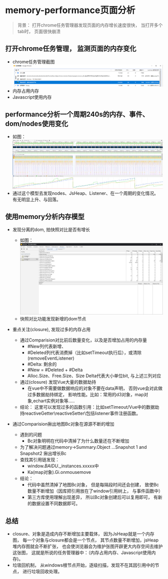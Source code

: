 memory-performance页面分析
=========
> 背景： 打开chrome任务管理器发现页面的内存增长速度很快， 当打开多个tab时， 页面很快崩溃

## 打开chrome任务管理， 监测页面的内存变化
- chrome任务管理截图
    ![](/asset/chrome-task.jpg)
- 内存占用内存
- Javascript使用内存

## performance分析一个周期240s的内存、事件、dom/nodes使用变化
  - 如图：
    ![](/asset/240s-performance.jpg)
  - 通过这个模型去发现nodes、JsHeap、Listener、在一个周期的变化情况。有无明显上升、与回落。

## 使用memory分析内存模型
  - 发现分离的dom, 拍快照对比是否有增长
    - 如图：
      ![](/asset/detached-dom.jpg)
    - 快照对比功能发现新增的dom节点

  - 重点关注(closure), 发现过多的内存占用 
    - 通过Comparision对比前后数量变化，以及是否增加占用的内存量
      - #New列代表新增、
      - #Deleted列代表消费掉（比如setTimeout执行后），或清除(removeEventListener)
      - #Delta:  剩余的 
      - #New = #Deleted + #Delta
      - Alloc.Size、Free.Size、Size Delta代表大小单位bit, 与上述三列对应
    - 通过(closure) 发现Vue大量的数据劫持
      - 在vue中不需要做数据响应的对象不要在data声明， 否则vue会对此做过多数据劫持绑定， 影响性能。比如：常用的d3对象，map对象,echart实例对象等.....
    - 结论： 这里可以发现过多的函数引用：比如setTimeout/Vue中的数据劫持reactiveGetter\reactiveSetter\包括listener事件注册函数。
  
  - 通过Comparision揪出地图Bc对象在源源不断的增加
    - 遇到的问题
      - Bc对象明明在代码中清掉了为什么数量还在不断增加
    - 为了解决问题通过memory->Summary.Object ...Snapshot 1 and Snapshot2 揪出增长Bc
    - 查找其引用链发现：
      - window.$BAIDU$._instances.xxxxx中
      - Ka(map对象).Gi.onmousemove
    - 结论： 
      - 代码中虽然清掉了地图Bc对象， 但是每隔段时间还会创建， 致使Bc数量不断增加（因库把引用放在了window引用树上， 与事件函数中）
      - 第三方库使用理解出现差异， 所以Bc对象创建后可以复用即可， 有新的数据设置不同数据即可。

## 总结
  - closure、对象是造成内存不断增加主要载体， 因为JsHeap就是一个内存图， 每一个对象与closure都会是一个节点， 其节点数量不断增加，jsHeap堆内存图就会不断扩张， 也会使浏览器会为维护张图开辟更大内存空间去维护这张图， 这就是所说的任务管理器中：（内存占用内存、Javascript使用内存)。 
  - 垃圾回机制， 从windows根节点开始，逐级扫描，发现不在其因引用中的节点， 进行垃圾回收处理。